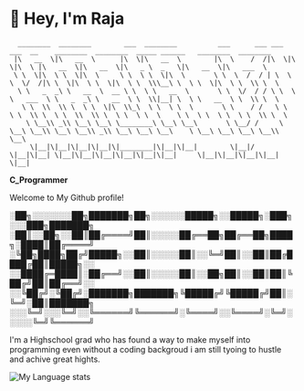 # 👋 Hey, I'm Raja


      ________  ________        ___  ________          ___      ___ ___  ___  __    ________  ________  _____ ______   ________  ________      
     |\   __  \|\   __  \      |\  \|\   __  \        |\  \    /  /|\  \|\  \|\  \ |\   __  \|\   __  \|\   _ \  _   \|\   __  \|\   ___  \    
     \ \  \|\  \ \  \|\  \     \ \  \ \  \|\  \       \ \  \  /  / | \  \ \  \/  /|\ \  \|\  \ \  \|\  \ \  \\\__\ \  \ \  \|\  \ \  \\ \  \   
      \ \   _  _\ \   __  \  __ \ \  \ \   __  \       \ \  \/  / / \ \  \ \   ___  \ \   _  _\ \   __  \ \  \\|__| \  \ \   __  \ \  \\ \  \  
       \ \  \\  \\ \  \ \  \|\  \\_\  \ \  \ \  \       \ \    / /   \ \  \ \  \\ \  \ \  \\  \\ \  \ \  \ \  \    \ \  \ \  \ \  \ \  \\ \  \ 
        \ \__\\ _\\ \__\ \__\ \________\ \__\ \__\       \ \__/ /     \ \__\ \__\\ \__\ \__\\ _\\ \__\ \__\ \__\    \ \__\ \__\ \__\ \__\\ \__\
         \|__|\|__|\|__|\|__|\|________|\|__|\|__|        \|__|/       \|__|\|__| \|__|\|__|\|__|\|__|\|__|\|__|     \|__|\|__|\|__|\|__| \|__|
                                                                                                                                               
                                                                                                                                          
                                                                                                                                          



**C_Programmer**


Welcome to My Github profile!                                        


░██╗░░░░░░░██╗███████╗██╗░░░░░░█████╗░░█████╗░███╗░░░███╗███████╗
░██║░░██╗░░██║██╔════╝██║░░░░░██╔══██╗██╔══██╗████╗░████║██╔════╝
░╚██╗████╗██╔╝█████╗░░██║░░░░░██║░░╚═╝██║░░██║██╔████╔██║█████╗░░
░░████╔═████║░██╔══╝░░██║░░░░░██║░░██╗██║░░██║██║╚██╔╝██║██╔══╝░░
░░╚██╔╝░╚██╔╝░███████╗███████╗╚█████╔╝╚█████╔╝██║░╚═╝░██║███████╗
░░░╚═╝░░░╚═╝░░╚══════╝╚══════╝░╚════╝░░╚════╝░╚═╝░░░░░╚═╝╚══════╝

                                              
I'm a Highschool grad who has found a way to make myself into programming even without a coding backgroud i am still tyoing to hustle
and achive great hights.

![My Language stats](https://github-readme-stats-eight-theta.vercel.app/api/top-langs/?username=KingVikraman&layout=compact&langs_count=8&hide_border=true)
<br />
<!--
**KingVikraman/KingVikraman** is a ✨ _special_ ✨ repository because its `README.md` (this file) appears on your GitHub profile.

Here are some ideas to get you started:

- 🔭 I’m currently working on ...
- 🌱 I’m currently learning ...
- 👯 I’m looking to collaborate on ...
- 🤔 I’m looking for help with ...
- 💬 Ask me about ...
- 📫 How to reach me: ...
- 😄 Pronouns: ...
- ⚡ Fun fact: ...
-->
